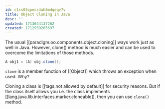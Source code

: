 ```yaml
---
id: c1ss03qpecs4uh8mdqeqv7v
title: Object Cloning in Java
desc: ''
updated: 1713644137262
created: 1712939265697
---
```



The usual [[paradigm.oo.components.object.cloning]] ways work just as well in Java. However, clone() method is much easier and can be used to overcome the limitations of those methods.

```java
A obj1 = (A) obj.clone();
```


`clone` is a member function of [[Object]] which throws an exception when used. Why?

Cloning a class is [[tags.not allowed by default]] for security reasons. But if the class itself allows you i.e. the class implements [[lang.java.lib.interfaces.marker.cloneable]], then you can use `clone()` method.

